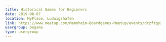 ```yaml
---
title: Historical Games for Beginners
date: 2019-08-07
location: MyPlace, Ludwigshafen
link: https://www.meetup.com/Mannheim-Boardgames-Meetup/events/dczftqyzlbkb/
usergroup: bogama
type: usergroup
---
```

